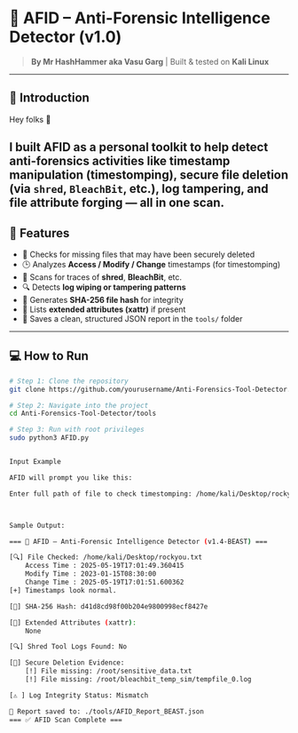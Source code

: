 # 🧪 AFID – Anti-Forensic Intelligence Detector (v1.0)

> **By Mr HashHammer aka Vasu Garg** | Built & tested on **Kali Linux**

---

## 🚀 Introduction

Hey folks 👋

I built **AFID** as a personal toolkit to help detect **anti-forensics activities** like timestamp manipulation (timestomping), secure file deletion (via `shred`, `BleachBit`, etc.), log tampering, and file attribute forging — all in one scan.
---

## 🔧 Features

- 📁 Checks for missing files that may have been securely deleted
- 🕒 Analyzes **Access / Modify / Change** timestamps (for timestomping)
- 📜 Scans for traces of **shred**, **BleachBit**, etc.
- 🔍 Detects **log wiping or tampering patterns**
- 🔐 Generates **SHA-256 file hash** for integrity
- 🧷 Lists **extended attributes (xattr)** if present
- 📁 Saves a clean, structured JSON report in the `tools/` folder

---

## 💻 How to Run

```bash
# Step 1: Clone the repository
git clone https://github.com/yourusername/Anti-Forensics-Tool-Detector.git

# Step 2: Navigate into the project
cd Anti-Forensics-Tool-Detector/tools

# Step 3: Run with root privileges
sudo python3 AFID.py


Input Example

AFID will prompt you like this:

Enter full path of file to check timestomping: /home/kali/Desktop/rockyou.txt



Sample Output:

=== 🧪 AFID – Anti-Forensic Intelligence Detector (v1.4-BEAST) ===

[🔍] File Checked: /home/kali/Desktop/rockyou.txt
    Access Time : 2025-05-19T17:01:49.360415
    Modify Time : 2023-01-15T08:30:00
    Change Time : 2025-05-19T17:01:51.600362
[+] Timestamps look normal.

[🔐] SHA-256 Hash: d41d8cd98f00b204e9800998ecf8427e

[📌] Extended Attributes (xattr):
    None

[🔍] Shred Tool Logs Found: No

[🚫] Secure Deletion Evidence:
    [!] File missing: /root/sensitive_data.txt
    [!] File missing: /root/bleachbit_temp_sim/tempfile_0.log

[⚠️ ] Log Integrity Status: Mismatch

📁 Report saved to: ./tools/AFID_Report_BEAST.json
=== ✅ AFID Scan Complete ===

